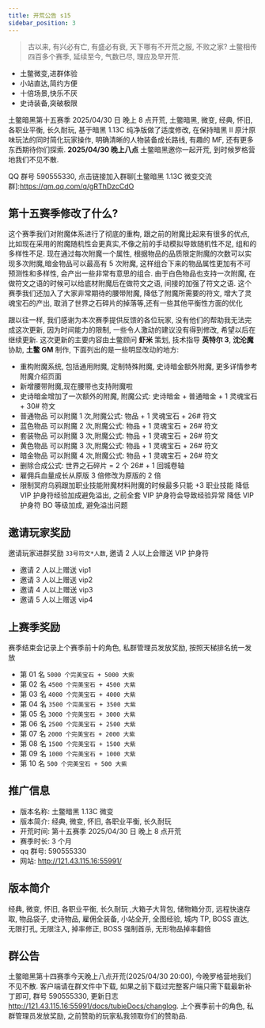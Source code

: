 ```yaml
---
title: 开荒公告 s15
sidebar_position: 3
---
```


> 古以来, 有兴必有亡, 有盛必有衰, 天下哪有不开荒之服, 不败之家? 土鳖相传四百多个赛季, 延续至今, 气数已尽, 理应及早开荒.

- 土鳖微变,进群体验
- 小站直达,简约方便
- 十倍场景,快乐不厌
- 史诗装备,突破极限

土鳖暗黑第十五赛季 2025/04/30 日 晚上 8 点开荒, 土鳖暗黑, 微变, 经典, 怀旧, 各职业平衡, 长久耐玩, 基于暗黑 1.13C 纯净版做了适度修改, 在保持暗黑 II 原汁原味玩法的同时简化玩家操作, 明确清晰的人物装备成长路线, 有趣的 MF, 还有更多东西期待你们探索. **2025/04/30 晚上八点** 土鳖暗黑邀你一起开荒, 到时候罗格营地我们不见不散.

QQ 群号 590555330, 点击链接加入群聊[土鳖暗黑 1.13C 微变交流群]:https://qm.qq.com/q/gRThDzcCdO

## 第十五赛季修改了什么?

这个赛季我们对附魔体系进行了彻底的重构, 跟之前的附魔比起来有很多的优点, 比如现在采用的附魔随机性会更真实,不像之前的手动模拟导致随机性不足, 组和的多样性不足. 现在通过每次附魔一个属性, 根据物品的品质限定附魔的次数可以实现多次附魔,暗金物品可以最高有 5 次附魔, 这样组合下来的物品属性更加有不可预测性和多样性, 会产出一些非常有意思的组合. 由于白色物品也支持一次附魔, 在做符文之语的时候可以给底材附魔后在做符文之语, 间接的加强了符文之语. 这个赛季我们还加入了大家非常期待的腰带附魔, 降低了附魔所需要的符文, 增大了灵魂宝石的产出, 取消了世界之石碎片的掉落等,还有一些其他平衡性方面的优化

跟以往一样, 我们感谢为本次赛季提供反馈的各位玩家, 没有他们的帮助我无法完成这次更新, 因为时间能力的限制, 一些令人激动的建议没有得到修改, 希望以后在继续更新. 这次更新的主要内容由土鳖顾问 **虾米** 策划, 技术指导 **英特尔 3**, **沈沦魔** 协助, **土鳖 GM** 制作, 下面列出的是一些明显改动的地方:

- 重构附魔系统, 包括通用附魔, 定制特殊附魔, 史诗暗金额外附魔, 更多详情参考附魔介绍页面
- 新增腰带附魔,现在腰带也支持附魔啦
- 史诗暗金增加了一次额外的附魔, 附魔公式: 史诗暗金 + 普通暗金 + 1 灵魂宝石 + 30# 符文
- 普通物品 可以附魔 1 次,附魔公式: 物品 + 1 灵魂宝石 + 26# 符文
- 蓝色物品 可以附魔 2 次,附魔公式: 物品 + 1 灵魂宝石 + 26# 符文
- 套装物品 可以附魔 3 次,附魔公式: 物品 + 1 灵魂宝石 + 26# 符文
- 黄色物品 可以附魔 3 次,附魔公式: 物品 + 1 灵魂宝石 + 26# 符文
- 暗金物品 可以附魔 4 次,附魔公式: 物品 + 1 灵魂宝石 + 26# 符文
- 删除合成公式: 世界之石碎片 = 2 个 26# + 1 回城卷轴
- 雇佣兵血量成长从原版 3 倍修改为原版的 2 倍
- 限制冥府乌鸦跟加职业技能附魔材料附魔的时候最多只能 +3 职业技能
  降低 VIP 护身符经验加成避免溢出, 之前全套 VIP 护身符会导致经验异常
  降低 VIP 护身符 BO 等级加成, 避免溢出问题

## 邀请玩家奖励

邀请玩家进群奖励 `33号符文*人数`, 邀请 2 人以上会赠送 VIP 护身符

- 邀请 2 人以上赠送 vip1
- 邀请 3 人以上赠送 vip2
- 邀请 4 人以上赠送 vip3
- 邀请 5 人以上赠送 vip4

## 上赛季奖励

赛季结束会记录上个赛季前十的角色, 私群管理员发放奖励, 按照天梯排名统一发放

- 第 01 名 `5000 个完美宝石 + 5000 大紫`
- 第 02 名 `4500 个完美宝石 + 4500 大紫`
- 第 03 名 `4000 个完美宝石 + 4000 大紫`
- 第 04 名 `3500 个完美宝石 + 3500 大紫`
- 第 05 名 `3000 个完美宝石 + 3000 大紫`
- 第 06 名 `2500 个完美宝石 + 2500 大紫`
- 第 07 名 `2000 个完美宝石 + 2000 大紫`
- 第 08 名 `1500 个完美宝石 + 1500 大紫`
- 第 09 名 `1000 个完美宝石 + 1000 大紫`
- 第 10 名 `500 个完美宝石 + 500 大紫`

## 推广信息

- 版本名称: 土鳖暗黑 1.13C 微变
- 版本简介: 经典, 微变, 怀旧, 各职业平衡, 长久耐玩
- 开荒时间: 第十五赛季 2025/04/30 日 晚上 8 点开荒
- 赛季时长: 3 个月
- qq 群号: 590555330
- 网站: http://121.43.115.16:55991/

## 版本简介

经典, 微变, 怀旧, 各职业平衡, 长久耐玩 ,大箱子大背包, 储物箱分页, 远程快速存取, 物品袋子, 史诗物品, 雇佣全装备, 小站全开, 全图经验, 城内 TP, BOSS 直达, 无限打孔, 无限注入, 掉率修正, BOSS 强制首杀, 无形物品掉率翻倍

## 群公告

土鳖暗黑第十四赛季今天晚上八点开荒(2025/04/30 20:00), 今晚罗格营地我们不见不散. 客户端请在群文件中下载, 如果之前下载过完整客户端只需下载最新补丁即可, 群号 590555330, 更新日志 http://121.43.115.16:55991/docs/tubieDocs/changlog. 上个赛季前十的角色, 私群管理员发放奖励, 之前赞助的玩家私我领取你们的赞助品.
